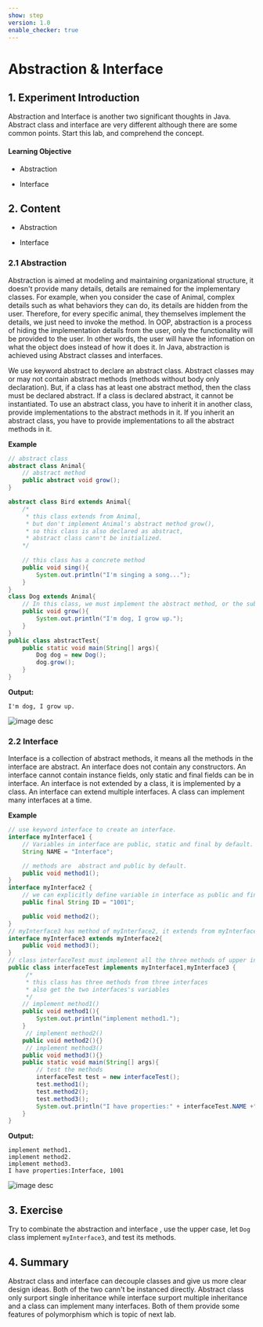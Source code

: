 ```yaml
---
show: step
version: 1.0
enable_checker: true
---
```

# Abstraction & Interface

## 1. Experiment Introduction

Abstraction and Interface is another two significant thoughts in Java.  Abstract class and interface are very different although there are some common points. Start this lab, and comprehend the concept.

#### Learning Objective

- Abstraction

- Interface

## 2. Content
- Abstraction

- Interface

### 2.1 Abstraction

Abstraction is aimed at modeling and maintaining organizational structure, it doesn't provide many details, details are remained for the implementary classes. For example, when you consider the case of Animal, complex details such as what behaviors they can do, its details are hidden from the user. Therefore, for every specific animal, they themselves implement the details, we just need to invoke the method. In OOP, abstraction is a process of hiding the implementation details from the user, only the functionality will be provided to the user. In other words, the user will have the information on what the object does instead of how it does it. In Java, abstraction is achieved using Abstract classes and interfaces.

We use keyword abstract to declare an abstract class. Abstract classes may or may not contain abstract methods (methods without body only declaration). But, if a class has at least one abstract method, then the class must be declared abstract. If a class is declared abstract, it cannot be instantiated. To use an abstract class, you have to inherit it in another class, provide implementations to the abstract methods in it. If you inherit an abstract class, you have to provide implementations to all the abstract methods in it.

**Example**  

```java
// abstract class
abstract class Animal{
	// abstract method
	public abstract void grow();
}

abstract class Bird extends Animal{
    /*
     * this class extends from Animal,
     * but don't implement Animal's abstract method grow(),
     * so this class is also declared as abstract,
     * abstract class cann't be initialized.
    */
    
    // this class has a concrete method
    public void sing(){
        System.out.println("I'm singing a song...");
    }
}
class Dog extends Animal{
	// In this class, we must implement the abstract method, or the subclass must stay abstract.
	public void grow(){
		System.out.println("I'm dog, I grow up.");
	}
}
public class abstractTest{
	public static void main(String[] args){
		Dog dog = new Dog();
		dog.grow();
	}
}
```

**Output:**

```
I'm dog, I grow up.
```

![image desc](https://labex.io/upload/Y/E/Q/jN0schmfkDpY.png)

### 2.2 Interface

Interface is a collection of abstract methods, it means all the methods in the interface are abstract. An interface does not contain any constructors. An interface cannot contain instance fields, only static and final fields can be in interface. An interface is not extended by a class, it is implemented by a class. An interface can extend multiple interfaces. A class can implement many interfaces at a time.

**Example**

```java
// use keyword interface to create an interface.
interface myInterface1 {
    // Variables in interface are public, static and final by default.
	String NAME = "Interface";  

    // methods are  abstract and public by default.
	public void method1();     
}
interface myInterface2 {
    // we can explicitly define variable in interface as public and final, or just like that of myInterface1.
	public final String ID = "1001";

	public void method2();
}
// myInterface3 has method of myInterface2, it extends from myInterface2.
interface myInterface3 extends myInterface2{
	public void method3();
}
// class interfaceTest must implement all the three methods of upper interface.
public class interfaceTest implements myInterface1,myInterface3 {
	 /*
     * this class has three methods from three interfaces
     * also get the two interfaces's variables
     */
    // implement method1()
	public void method1(){
		System.out.println("implement method1.");
	}
     // implement method2()
	public void method2(){}
     // implement method3()
	public void method3(){}
	public static void main(String[] args){
        // test the methods
		interfaceTest test = new interfaceTest();
		test.method1();
		test.method2();
		test.method3();
        System.out.println("I have properties:" + interfaceTest.NAME +", " +interfaceTest.ID);
	}
}
```

**Output:**

```
implement method1.
implement method2.
implement method3.
I have properties:Interface, 1001
```

![image desc](https://labex.io/upload/E/C/N/HLQcQvL7iz56.png)

## 3. Exercise

Try to combinate the abstraction and interface , use the upper case, let `Dog ` class implement `myInterface3`, and test its methods.

## 4. Summary

Abstract class and interface can decouple classes and give us more clear design ideas. Both of the two cann't be instanced directly. Abstract class only surport single inheritance while interface surport multiple inheritance and a class can implement many interfaces. Both of them provide some features of polymorphism which is topic of next lab.